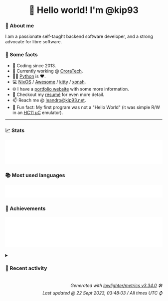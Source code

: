 <!-- README template, populated using this action:
     https://github.com/kip93/kip93/blob/main/.github/workflows/readme.yml. -->

<h1 align="center">👋 Hello world! I'm @kip93</h1> <!-- LOGIN => username -->

### 👤 About me

I am a passionate self-taught backend software developer, and a strong advocate for libre software.


### 💬 Some facts

* 📅 Coding since 2013.
* 💼 Currently working @ [OroraTech](https://ororatech.com/).
* 👨‍💻 [Python](https://github.com/search?q=user%3Akip93&l=python) is ❤️. <!-- LOGIN => username -->
* 💻 [NixOS](https://github.com/NixOS/) /
     [Awesome](https://github.com/awesomeWM/) /
     [kitty](https://github.com/kovidgoyal/kitty/) /
     [xonsh](https://github.com/xonsh/).
* 🌐 I have a [portfolio website](https://kip93.net/) with some more information.
* 📝 Checkout my [résumé](https://kip93.net/resume/) for even more detail.
* 📫 Reach me @ [leandro@kip93.net](mailto:leandro@kip93.net).
* 🎲 Fun fact: My first program was not a "Hello World" (it was simple R/W in an [HC11 µC](https://en.wikipedia.org/wiki/68HC11) emulator).


-----------------------------------------------------------------------------------------------------------------------


### 📈 Stats

![](./stats.svg)


### 📚 Most used languages <!-- by percentage, in decreasing order -->

![](./languages.svg)


### 🏅 Achievements

![](./achievements.svg)


<details> <!-- Last activity -->
<!-- Almost verbatim copy of https://github.com/lowlighter/metrics/blob/latest/source/templates/markdown/partials/activity.ejs, but restructured to be foldable. -->
<summary><h3>📰 Recent activity</h3></summary>

* 💬 Commented on [#79 Non-github flakes?](https://github.com/DeterminateSystems/flakehub-push/issues/79) from [DeterminateSystems/flakehub-push](https://github.com/DeterminateSystems/flakehub-push)
  * *On 21 Sept 2023, 18:07:19*
* 🌟 Starred [direnv/direnv](https://github.com/direnv/direnv)
  * *On 21 Sept 2023, 10:43:46*
* 💬 Commented on [#253261 pkgsNative: init](https://github.com/NixOS/nixpkgs/issues/253261) from [NixOS/nixpkgs](https://github.com/NixOS/nixpkgs)
  * *On 21 Sept 2023, 07:30:16*
* ➡️ Pushed 358 commits in [OroraTech/nixpkgs](https://github.com/OroraTech/nixpkgs) on branch `master`
  * [#25393c5](https://github.com/OroraTech/nixpkgs/commit/25393c5) argocd-autopilot: 0.4.15 -&gt; 0.4.16
  * [#72a455b](https://github.com/OroraTech/nixpkgs/commit/72a455b) jetbrains-rust-rover: init at 232.9921.46(EAP)
  * [#6e05e49](https://github.com/OroraTech/nixpkgs/commit/6e05e49) buildMavenPackage: rename manualMvnArtifactIds to manualMvnArtifacts
  * [#4ec7cd4](https://github.com/OroraTech/nixpkgs/commit/4ec7cd4) buildMavenPackage: hide offline build behind feature flag

The feature flags allows for packages to opt in and should not
break current packages.
  * [#9a7693b](https://github.com/OroraTech/nixpkgs/commit/9a7693b) buildMavenPackage: refactor to run test in drv only

Uses the dependency:go-offline goal in the fixed output derivation to
download all dependencies. As a result, the derivation can be built and
tested offline in the main derivation. The advantage of this approach is
that you don&#39;t need to redownload all dependencies if there are test
failures.
  * [#355cfad](https://github.com/OroraTech/nixpkgs/commit/355cfad) nixos/vikunja: install &#39;vikunja&#39; CLI tool

See https://vikunja.io/docs/cli/
  * [#776debd](https://github.com/OroraTech/nixpkgs/commit/776debd) jamulus: set meta.mainProgram
  * [#7e5a7d1](https://github.com/OroraTech/nixpkgs/commit/7e5a7d1) jamulus: 3.8.2 -&gt; 3.10.0
  * [#6b205f7](https://github.com/OroraTech/nixpkgs/commit/6b205f7) jamulus: reformat function arguments
  * [#f7f848d](https://github.com/OroraTech/nixpkgs/commit/f7f848d) plausible: add softinio as maintainer
  * [#c4244c7](https://github.com/OroraTech/nixpkgs/commit/c4244c7) plausible: 1.5.1 -&gt; 2.0.0

Changelog: https://github.com/plausible/analytics/blob/v2.0.0/CHANGELOG.md

Co-authored-by: Kirill Radzikhovskyy &lt;kirillrdy@gmail.com&gt;
  * [#39a37b7](https://github.com/OroraTech/nixpkgs/commit/39a37b7) pricehist: init at 1.4.6
  * [#a5792e0](https://github.com/OroraTech/nixpkgs/commit/a5792e0) python3Packages.curlify: init at 2.2.1
  * [#e59a84a](https://github.com/OroraTech/nixpkgs/commit/e59a84a) maintainers: add chrpinedo
  * [#54444b5](https://github.com/OroraTech/nixpkgs/commit/54444b5) qgis: add nixos tests

Add NixOS test for QGIS and QGIS-LTR. This test creates QGIS vector
memory layer containing Nix snowflake. This proves that application can
successfully start and Python bindings are working.

By default, Python script is executed in non-interactive mode and QGIS
is closed after script is finished. This script can be also executed
interactively by running following command:

```
 nix-build -A qgis
 QGIS_TEST_INTERACTIVE=True ./result/bin/qgis  --code pkgs/applications/gis/qgis/test.py
```

In this case, QGIS is not automatically closed.
  * [#84347c2](https://github.com/OroraTech/nixpkgs/commit/84347c2) flutter: Use wrapGAppsHook

Flutter&#39;s Linux desktop embedding uses GTK. wrapGAppsHook should be used.
  * [#2c62218](https://github.com/OroraTech/nixpkgs/commit/2c62218) nixos/calibre-web: add package and enableKepubify options
  * [#0df5c9a](https://github.com/OroraTech/nixpkgs/commit/0df5c9a) flutter: Pass through engineArtifacts in wrapper
  * [#75ac518](https://github.com/OroraTech/nixpkgs/commit/75ac518) system-config-printer: 1.5.15 -&gt; 1.5.18
  * [#8a543ac](https://github.com/OroraTech/nixpkgs/commit/8a543ac) lib.systems: add qemu&#39;s funky custom name for mips n32

Qemu&#39;s name for mips64[el] using the n32 ABI is &#34;mipsn32[el]&#34;.
That&#39;s the first time I&#39;ve seen that name for it.  Oh well.
  * *On 21 Sept 2023, 07:27:09*
</details>


<h6 align="right"><em>
    Generated with <a href="https://github.com/lowlighter/metrics/tree/latest/">lowlighter/metrics v3.34.0</a> 🛠️<br> <!-- VERSION => MAJOR.minor.patch -->
    Last updated @ 22 Sept 2023, 03:48:03 / All times UTC ⌚ <!-- meta.generated => DD/MM/YYYY, hh:mm -->
</em></h6>

